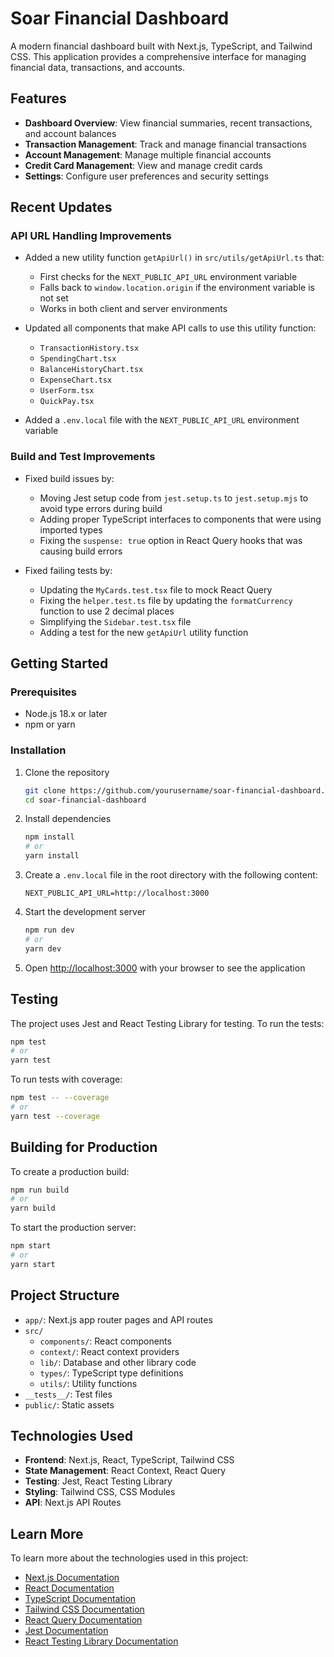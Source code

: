 # Soar Financial Dashboard

A modern financial dashboard built with Next.js, TypeScript, and Tailwind CSS. This application provides a comprehensive interface for managing financial data, transactions, and accounts.

## Features

- **Dashboard Overview**: View financial summaries, recent transactions, and account balances
- **Transaction Management**: Track and manage financial transactions
- **Account Management**: Manage multiple financial accounts
- **Credit Card Management**: View and manage credit cards
- **Settings**: Configure user preferences and security settings

## Recent Updates

### API URL Handling Improvements

- Added a new utility function `getApiUrl()` in `src/utils/getApiUrl.ts` that:
  - First checks for the `NEXT_PUBLIC_API_URL` environment variable
  - Falls back to `window.location.origin` if the environment variable is not set
  - Works in both client and server environments

- Updated all components that make API calls to use this utility function:
  - `TransactionHistory.tsx`
  - `SpendingChart.tsx`
  - `BalanceHistoryChart.tsx`
  - `ExpenseChart.tsx`
  - `UserForm.tsx`
  - `QuickPay.tsx`

- Added a `.env.local` file with the `NEXT_PUBLIC_API_URL` environment variable

### Build and Test Improvements

- Fixed build issues by:
  - Moving Jest setup code from `jest.setup.ts` to `jest.setup.mjs` to avoid type errors during build
  - Adding proper TypeScript interfaces to components that were using imported types
  - Fixing the `suspense: true` option in React Query hooks that was causing build errors

- Fixed failing tests by:
  - Updating the `MyCards.test.tsx` file to mock React Query
  - Fixing the `helper.test.ts` file by updating the `formatCurrency` function to use 2 decimal places
  - Simplifying the `Sidebar.test.tsx` file
  - Adding a test for the new `getApiUrl` utility function

## Getting Started

### Prerequisites

- Node.js 18.x or later
- npm or yarn

### Installation

1. Clone the repository
   ```bash
   git clone https://github.com/yourusername/soar-financial-dashboard.git
   cd soar-financial-dashboard
   ```

2. Install dependencies
   ```bash
   npm install
   # or
   yarn install
   ```

3. Create a `.env.local` file in the root directory with the following content:
   ```
   NEXT_PUBLIC_API_URL=http://localhost:3000
   ```

4. Start the development server
   ```bash
   npm run dev
   # or
   yarn dev
   ```

5. Open [http://localhost:3000](http://localhost:3000) with your browser to see the application

## Testing

The project uses Jest and React Testing Library for testing. To run the tests:

```bash
npm test
# or
yarn test
```

To run tests with coverage:

```bash
npm test -- --coverage
# or
yarn test --coverage
```

## Building for Production

To create a production build:

```bash
npm run build
# or
yarn build
```

To start the production server:

```bash
npm start
# or
yarn start
```

## Project Structure

- `app/`: Next.js app router pages and API routes
- `src/`
  - `components/`: React components
  - `context/`: React context providers
  - `lib/`: Database and other library code
  - `types/`: TypeScript type definitions
  - `utils/`: Utility functions
- `__tests__/`: Test files
- `public/`: Static assets

## Technologies Used

- **Frontend**: Next.js, React, TypeScript, Tailwind CSS
- **State Management**: React Context, React Query
- **Testing**: Jest, React Testing Library
- **Styling**: Tailwind CSS, CSS Modules
- **API**: Next.js API Routes

## Learn More

To learn more about the technologies used in this project:

- [Next.js Documentation](https://nextjs.org/docs)
- [React Documentation](https://reactjs.org/docs/getting-started.html)
- [TypeScript Documentation](https://www.typescriptlang.org/docs/)
- [Tailwind CSS Documentation](https://tailwindcss.com/docs)
- [React Query Documentation](https://tanstack.com/query/latest/docs/react/overview)
- [Jest Documentation](https://jestjs.io/docs/getting-started)
- [React Testing Library Documentation](https://testing-library.com/docs/react-testing-library/intro/)
